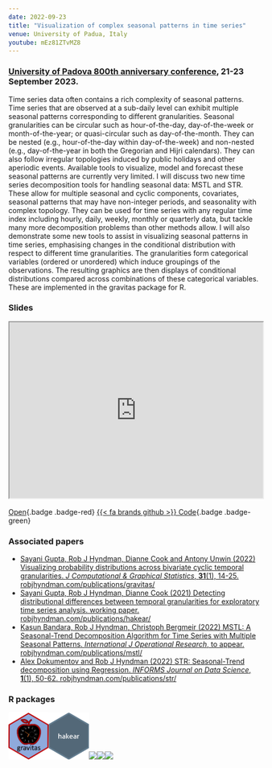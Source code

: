 ```yaml
---
date: 2022-09-23
title: "Visualization of complex seasonal patterns in time series"
venue: University of Padua, Italy
youtube: mEz81ZTvMZ8
---
```


### [University of Padova 800th anniversary conference](https://800years.stat.unipd.it/), 21-23 September 2023.

Time series data often contains a rich complexity of seasonal patterns. Time series that are observed at a sub-daily level can exhibit multiple seasonal patterns corresponding to different granularities. Seasonal granularities can be circular such as hour-of-the-day, day-of-the-week or month-of-the-year; or quasi-circular such as day-of-the-month. They can be nested (e.g., hour-of-the-day within day-of-the-week) and non-nested (e.g., day-of-the-year in both the Gregorian and Hijri calendars). They can also follow irregular topologies induced by public holidays and other aperiodic events. Available tools to visualize, model and forecast these seasonal patterns are currently very limited. I will discuss two new time series decomposition tools for handling seasonal data: MSTL and STR. These allow for multiple seasonal and cyclic components, covariates, seasonal patterns that may have non-integer periods, and seasonality with complex topology. They can be used for time series with any regular time index including hourly, daily, weekly, monthly or quarterly data, but tackle many more decomposition problems than other methods allow. I will also demonstrate some new tools to assist in visualizing seasonal patterns in time series, emphasising changes in the conditional distribution with respect to different time granularities. The granularities form categorical variables (ordered or unordered) which induce groupings of the observations. The resulting graphics are then displays of conditional distributions compared across combinations of these categorical variables. These are implemented in the gravitas package for R.

### Slides

<iframe src="https://pkg.robjhyndman.com/complex_seasonality_talk/padova2022.html" width="100%" height=350>
</iframe>

[Open](https://pkg.robjhyndman.com/complex_seasonality_talk/padova2022.html){.badge .badge-red}
[{{< fa brands github >}} Code](https://github.com/robjhyndman/complex_seasonality_talk/){.badge .badge-green}

### Associated papers

* [Sayani Gupta, Rob J Hyndman, Dianne Cook and Antony Unwin (2022) Visualizing probability distributions across bivariate cyclic temporal granularities. *J Computational & Graphical Statistics*, **31**(1), 14-25. robjhyndman.com/publications/gravitas/](/publications/gravitas/)
* [Sayani Gupta, Rob J Hyndman, Dianne Cook (2021) Detecting distributional differences between temporal granularities for exploratory time series analysis. working paper. robjhyndman.com/publications/hakear/](/publications/hakear/)
* [Kasun Bandara, Rob J Hyndman, Christoph Bergmeir (2022) MSTL: A Seasonal-Trend Decomposition Algorithm for Time Series with Multiple Seasonal Patterns. *International J Operational Research*, to appear. robjhyndman.com/publications/mstl/](/publications/mstl/)
* [Alex Dokumentov and Rob J Hyndman (2022) STR: Seasonal-Trend decomposition using Regression. *INFORMS Journal on Data Science*, <b>1</b>(1), 50-62. robjhyndman.com/publications/str/](/publications/str/)

### R packages

<a href="https://cran.r-project.org/package=gravitas"><img src="https://github.com/Sayani07/gravitas/raw/master/man/figures/logo.png" width=80></a><a href="https://github.com/Sayani07/hakear"><img src = "/software/stickers/hakear.png" width=80></a><a href="https://pkg.robjhyndman.com/forecast"><img src = "https://pkg.robjhyndman.com/forecast/reference/figures/logo.png" width=80></a><a href="https://feasts.tidyverts.org"><img src = "http://feasts.tidyverts.org/reference/figures/logo.png" width=80></a><a href="https://cran.r-project.org/package=stR"><img src = "https://robjhyndman.com/software/stickers/stR.png" width=80></a>
